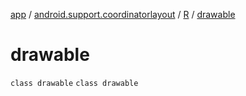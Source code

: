 [app](../../../index.md) / [android.support.coordinatorlayout](../../index.md) / [R](../index.md) / [drawable](./index.md)

# drawable

`class drawable`
`class drawable`